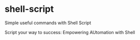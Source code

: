 # shell-script
Simple useful commands with Shell Script 

Script your way to success: Empowering AUtomation with Shell
